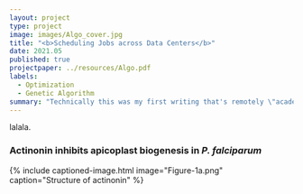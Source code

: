 ```yaml
---
layout: project
type: project
image: images/Algo_cover.jpg
title: "<b>Scheduling Jobs across Data Centers</b>"
date: 2021.05
published: true
projectpaper: ../resources/Algo.pdf
labels:
  - Optimization
  - Genetic Algorithm
summary: "Technically this was my first writing that's remotely \"academic\", but I’m not bothering myself to read it again &#129322;. For some reason I was obssessed with Genetic Algorithm at that time, without even realizing the existence of neural networks, gradient descent, or Python &#129313;."
---
```


lalala.

### Actinonin inhibits apicoplast biogenesis in <em>P. falciparum</em>

{% include captioned-image.html image="Figure-1a.png" caption="Structure of actinonin" %}
